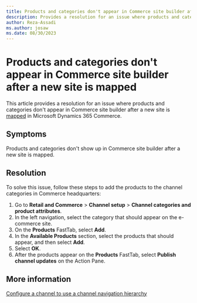 ```yaml
---
title: Products and categories don't appear in Commerce site builder after mapping a new site in Dynamics 365 Commerce
description: Provides a resolution for an issue where products and categories aren't shown in Commerce site builder after a new site is mapped in Microsoft Dynamics 365 Commerce.
author: Reza-Assadi
ms.author: josaw
ms.date: 08/30/2023
---
```

# Products and categories don't appear in Commerce site builder after a new site is mapped

This article provides a resolution for an issue where products and categories don't appear in Commerce site builder after a new site is [mapped](/dynamics365/commerce/map-channels-sites) in Microsoft Dynamics 365 Commerce.

## Symptoms

Products and categories don't show up in Commerce site builder after a new site is mapped.

## Resolution

To solve this issue, follow these steps to add the products to the channel categories in Commerce headquarters:

1. Go to **Retail and Commerce** > **Channel setup** > **Channel categories and product attributes**.
1. In the left navigation, select the category that should appear on the e-commerce site.
1. On the **Products** FastTab, select **Add**.
1. In the **Available Products** section, select the products that should appear, and then select **Add**.
1. Select **OK**.
1. After the products appear on the **Products** FastTab, select **Publish channel updates** on the Action Pane.

## More information

[Configure a channel to use a channel navigation hierarchy](/dynamics365/commerce/configure-channel-hierarchy)
